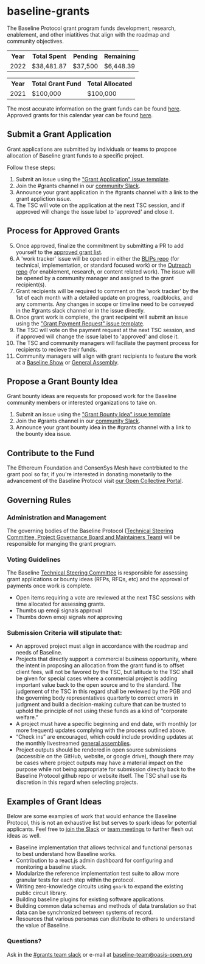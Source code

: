 # baseline-grants
The Baseline Protocol grant program funds development, research, enablement, and other iniatitives that align with the roadmap and community objectives. 

<table>
  <tr>
    <th>Year</th>
    <th>Total Spent</th>
    <th>Pending</th>
    <th>Remaining</th>
  </tr>
    <tr>
    <td>2022</td>
    <td>$38,481.87</td>
    <td>$37,500</td>
    <td>$6,448.39</td>
  </tr>

<table>
  <tr>
    <th>Year</th>
    <th>Total Grant Fund</th>
    <th>Total Allocated</th>
  </tr>
<tr>
    <td>2021</td>
    <td>$100,000</td>
    <td>$100,000</td>
  </tr>
</table>



The most accurate information on the grant funds can be found [here](https://opencollective.com/baseline-protocol). 
Approved grants for this calendar year can be found [here](https://github.com/eea-oasis/baseline-grants/blob/main/Approved-Grants-2022.md).

## Submit a Grant Application
Grant applications are submitted by individuals or teams to propose allocation of Baseline grant funds to a specific project.

Follow these steps:
1. Submit an issue using the ["Grant Application" issue template](https://github.com/eea-oasis/baseline-grants/blob/main/.github/ISSUE_TEMPLATE/grant-application.md). 
2. Join the #grants channel in our [community Slack](https://join.slack.com/t/ethereum-baseline/shared_invite/zt-d6emqeci-bjzBsXBqK4D7tBTZ40AEfQ).
3. Announce your grant application in the #grants channel with a link to the grant appliction issue.
4. The TSC will vote on the application at the next TSC session, and if approved will change the issue label to 'approved' and close it.

## Process for Approved Grants
5. Once approved, finalize the commitment by submitting a PR to add yourself to the [approved grant list](https://github.com/eea-oasis/baseline-grants/blob/main/Approved-Grants-2022.md).
6. A 'work tracker' issue will be opened in either the [BLIPs repo](https://github.com/eea-oasis/baseline-blips) (for technical, implementation, or standard focused work) or the [Outreach repo](https://github.com/eea-oasis/baseline-outreach) (for enablement, research, or content related work). The issue will be opened by a community manager and assigned to the grant recipient(s).
7. Grant recipients will be required to comment on the 'work tracker' by the 1st of each month with a detailed update on progress, roadblocks, and any comments. Any changes in scope or timeline need to be conveyed in the #grants slack channel or in the issue directly.
8. Once grant work is complete, the grant recipeint will submit an issue using the ["Grant Payment Request" issue template](https://github.com/eea-oasis/baseline-grants/blob/main/.github/ISSUE_TEMPLATE/grant-payment-request.md).
9. The TSC will vote on the payment request at the next TSC session, and if approved will change the issue label to 'approved' and close it.
10. The TSC and community managers will faciliate the payment process for recipients to recieve their funds.
11. Community managers will align with grant recipients to feature the work at a [Baseline Show](https://youtube.com/playlist?list=PLxmhMSa49Q1CVwTdcUNeoqoME6GRwtSTA) or [General Assembly](https://youtube.com/playlist?list=PLxmhMSa49Q1BTD_-KrpuLIe8P2J1UR19W).

## Propose a Grant Bounty Idea
Grant bounty ideas are requests for proposed work for the Baseline community members or interested organizations to take on.

1. Submit an issue using the ["Grant Bounty Idea" issue template](https://github.com/eea-oasis/baseline-grants/blob/main/.github/ISSUE_TEMPLATE/propose-a-grant-bounty-idea.md)
2. Join the #grants channel in our [community Slack](https://join.slack.com/t/ethereum-baseline/shared_invite/zt-d6emqeci-bjzBsXBqK4D7tBTZ40AEfQ).
3. Announce your grant bounty idea in the #grants channel with a link to the bounty idea issue.

## Contribute to the Fund
The Ethereum Foundation and ConsenSys Mesh have contrbiuted to the grant pool so far, if you're interested in donating monetarily to the advancement of the Baseline Protocol visit [our Open Collective Portal](https://opencollective.com/baseline-protocol).

## Governing Rules
### Administration and Management
The governing bodies of the Baseline Protocol ([Technical Steering Committee, Project Governance Board and Maintainers Team](https://docs.baseline-protocol.org/community/community-leaders)) will be responsible for manging the grant program.

### Voting Guidelines 
The Baseline [Technical Steering Committee](https://docs.baseline-protocol.org/governance/technical-steering-committee) is responsible for assessing grant applications or bounty ideas (RFPs, RFQs, etc) and the approval of payments once work is complete. 
- Open items requiring a vote are reviewed at the next TSC sessions with time allocated for assessing grants.
- Thumbs up emoji signals approval 
- Thumbs down emoji signals _not_ approving 

### Submission Criteria will stipulate that:
- An approved project must align in accordance with the roadmap and needs of Baseline.
- Projects that directly support a commercial business opportunity, where the intent in proposing an allocation from the grant fund is to offset client fees, will not be favored by the TSC, but latitude to the TSC shall be given for special cases where a commercial project is adding important value back to the open source and to the standard. The judgement of the TSC in this regard shall be reviewed by the PGB and the governing body representatives quarterly to correct errors in judgment and build a decision-making culture that can be trusted to uphold the principle of not using these funds as a kind of “corporate welfare.”
- A project must have a specific beginning and end date, with monthly (or more frequent) updates complying with the process outlined above. 
- “Check ins” are encouraged, which could include providing updates at the monthly livestreamed [general assemblies](https://www.youtube.com/watch?v=c7n3PWFHokU&list=PLxmhMSa49Q1BTD_-KrpuLIe8P2J1UR19W). 
- Project outputs should be rendered in open source submissions (accessible on the GitHub, website, or google drive), though there may be cases where project outputs may have a material impact on the purpose while not being appropriate for submission directly back to the Baseline Protocol github repo or website itself. The TSC shall use its discretion in this regard when selecting projects.

## Examples of Grant Ideas
Below are some examples of work that would enhance the Baseline Protocol, this is not an exhaustive list but serves to spark ideas for potential applicants. Feel free to [join the Slack](https://join.slack.com/t/ethereum-baseline/shared_invite/zt-d6emqeci-bjzBsXBqK4D7tBTZ40AEfQ) or [team meetings](https://www.baseline-protocol.org/get-involved/) to further flesh out ideas as well. 

- Baseline implementation that allows technical and functional personas to best understand how Baseline works.
- Contribution to a react.js admin dashboard for configuring and monitoring a baseline stack.
- Modularize the reference implementation test suite to allow more granular tests for each step within the protocol.
- Writing zero-knowledge circuits using `gnark` to expand the existing public circuit library.
- Building baseline plugins for existing software applications.
- Building common data schemas and methods of data translation so that data can be synchronized between systems of record.
- Resources that various personas can distribute to others to understand the value of Baseline.

### Questions?
Ask in the [#grants team slack](<https://join.slack.com/t/ethereum-baseline/shared_invite/zt-d6emqeci-bjzBsXBqK4D7tBTZ40AEfQ>) or e-mail at baseline-team@oasis-open.org
